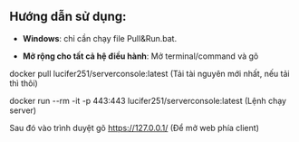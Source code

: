 ## Hướng dẫn sử dụng:

- **Windows**: chỉ cần chạy file Pull&Run.bat.

- **Mở rộng cho tất cả hệ điều hành**: Mở terminal/command và gõ

docker pull lucifer251/serverconsole:latest (Tải tài nguyên mới nhất, nếu tải thì thôi)

docker run --rm -it -p 443:443 lucifer251/serverconsole:latest (Lệnh chạy server)

Sau đó vào trình duyệt gõ https://127.0.0.1/ (Để mở web phía client)

